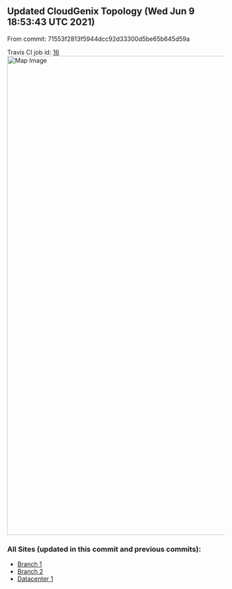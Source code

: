 ## Updated CloudGenix Topology (Wed Jun  9 18:53:43 UTC 2021)

From commit: 71553f2813f5944dcc92d33300d5be65b645d59a 

Travis CI job id: [16](https://travis-ci.com/ktanushree/network-as-code/builds/228501246)
<img alt="Map Image" src="map.png?raw=1" width="1110">

### All Sites (updated in this commit and previous commits):

<ul>
<li><A href="Branch 1/README.md">Branch 1</A>
<li><A href="Branch 2/README.md">Branch 2</A>
<li><A href="Datacenter 1/README.md">Datacenter 1</A>


